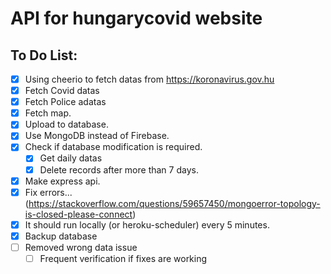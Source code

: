 # API for hungarycovid website

## To Do List:

* [x] Using cheerio to fetch datas from https://koronavirus.gov.hu
* [x] Fetch Covid datas
* [x] Fetch Police adatas
* [x] Fetch map.
* [x] Upload to database.
* [x] Use MongoDB instead of Firebase.
* [x] Check if database modification is required.
   * [x] Get daily datas
   * [x] Delete records after more than 7 days.
* [x] Make express api.
* [x] Fix errors... (https://stackoverflow.com/questions/59657450/mongoerror-topology-is-closed-please-connect)
* [x] It should run locally (or heroku-scheduler) every 5 minutes.
* [x] Backup database
* [ ] Removed wrong data issue
   * [ ] Frequent verification if fixes are working